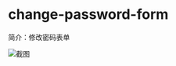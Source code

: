 # change-password-form

简介：修改密码表单

![截图](https://img.alicdn.com/tfs/TB1Y.8yXHGYBuNjy0FoXXciBFXa-1212-490.png)
